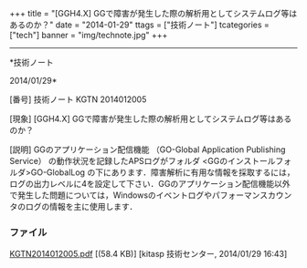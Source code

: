 ﻿+++
title = "[GGH4.X] GGで障害が発生した際の解析用としてシステムログ等はあるのか？"
date = "2014-01-29"
ttags = ["技術ノート"]
tcategories = ["tech"]
banner = "img/technote.jpg"
+++

-----------------------------------------------------------------------------------------------------------------------------

*技術ノート

2014/01/29*


[番号]
技術ノート KGTN 2014012005

[現象]
[GGH4.X] GGで障害が発生した際の解析用としてシステムログ等はあるのか？

[説明]
GGのアプリケーション配信機能 （GO-Global Application Publishing
Service） の動作状況を記録したAPSログがフォルダ
<GGのインストールフォルダ>GO-GlobalLog
の下にあります．障害解析に有用な情報を採取するには，ログの出力レベルに4を設定して下さい．GGのアプリケーション配信機能以外で発生した問題については，Windowsのイベントログやパフォーマンスカウンタのログの情報を主に使用します．


### ファイル

 
 


[KGTN2014012005.pdf](http://techreport.kitasp.net/attachments/download/1496/KGTN2014012005.pdf)
 [(58.4 KB)] [kitasp 技術センター, 2014/01/29
16:43]


 


 

